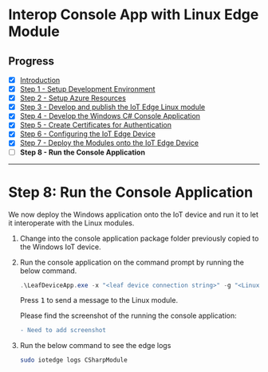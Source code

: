 # Interop Console App with Linux Edge Module
## Progress

- [x] [Introduction](../README.md)  
- [x] [Step 1 - Setup Development Environment](./Setup%20Development%20Environment.MD)   
- [x] [Step 2 - Setup Azure Resources](./Setup%20Azure%20Resources.MD)  
- [x] [Step 3 - Develop and publish the IoT Edge Linux module](./Develop%20and%20publish%20the%20IoT%20edge%20Linux%20module.MD)  
- [x] [Step 4 - Develop the Windows C# Console Application](./Develop%20the%20Windows%20C%23%20Console%20Application.MD)  
- [x] [Step 5 - Create Certificates for Authentication](./Create%20Certificates%20for%20Authentication.MD)  
- [x] [Step 6 - Configuring the IoT Edge Device](./Configuring%20the%20IoT%20Edge%20Device.MD)  
- [x] [Step 7 - Deploy the Modules onto the IoT Edge Device](./Deploy%20the%20Modules%20onto%20the%20IoT%20Edge%20Device.MD)  
- [ ] **Step 8 - Run the Console Application**  
---

# Step 8: Run the Console Application
We now deploy the Windows application onto the IoT device and run it to let it interoperate with the Linux modules.

1.  Change into the console application package folder previously copied to the Windows IoT device.
2.  Run the console application on the command prompt by running the below command.
    ```powershell
    .\LeafDeviceApp.exe -x "<leaf device connection string>" -g "<Linux VM IP address>" -c "<full path to root CA certificate>"
    ```
    Press <kbd>1</kbd> to send a message to the Linux module.

    Please find the screenshot of the running the console application:

    ```Diff
    - Need to add screenshot
    ```
    
1. Run the below command to see the edge logs
    ```bash
    sudo iotedge logs CSharpModule
    ```
